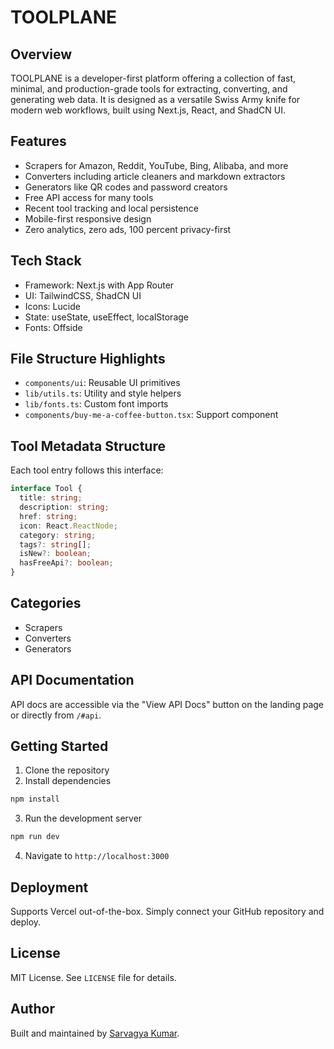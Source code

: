 # TOOLPLANE

## Overview

TOOLPLANE is a developer-first platform offering a collection of fast, minimal, and production-grade tools for extracting, converting, and generating web data. It is designed as a versatile Swiss Army knife for modern web workflows, built using Next.js, React, and ShadCN UI.

## Features

* Scrapers for Amazon, Reddit, YouTube, Bing, Alibaba, and more
* Converters including article cleaners and markdown extractors
* Generators like QR codes and password creators
* Free API access for many tools
* Recent tool tracking and local persistence
* Mobile-first responsive design
* Zero analytics, zero ads, 100 percent privacy-first

## Tech Stack

* Framework: Next.js with App Router
* UI: TailwindCSS, ShadCN UI
* Icons: Lucide
* State: useState, useEffect, localStorage
* Fonts: Offside

## File Structure Highlights

* `components/ui`: Reusable UI primitives
* `lib/utils.ts`: Utility and style helpers
* `lib/fonts.ts`: Custom font imports
* `components/buy-me-a-coffee-button.tsx`: Support component

## Tool Metadata Structure

Each tool entry follows this interface:

```ts
interface Tool {
  title: string;
  description: string;
  href: string;
  icon: React.ReactNode;
  category: string;
  tags?: string[];
  isNew?: boolean;
  hasFreeApi?: boolean;
}
```

## Categories

* Scrapers
* Converters
* Generators

## API Documentation

API docs are accessible via the "View API Docs" button on the landing page or directly from `/#api`.

## Getting Started

1. Clone the repository
2. Install dependencies

```bash
npm install
```

3. Run the development server

```bash
npm run dev
```

4. Navigate to `http://localhost:3000`

## Deployment

Supports Vercel out-of-the-box. Simply connect your GitHub repository and deploy.

## License

MIT License. See `LICENSE` file for details.

## Author

Built and maintained by [Sarvagya Kumar](https://thesarvagyakumar.site).
